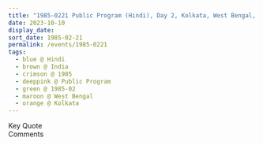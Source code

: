 ```yaml
---
title: "1985-0221 Public Program (Hindi), Day 2, Kolkata, West Bengal, India"
date: 2023-10-10
display_date: 
sort_date: 1985-02-21
permalink: /events/1985-0221
tags:
  - blue @ Hindi
  - brown @ India
  - crimson @ 1985
  - deeppink @ Public Program
  - green @ 1985-02
  - maroon @ West Bengal
  - orange @ Kolkata
---
```


<wave-list>
  <list-title color="green" width="75">Key Quote</list-title>
  <list-item color="BlanchedAlmond"  width="200"></list-item>
  <list-item color="Lavender"></list-item>
  <list-item color="BlanchedAlmond"></list-item>
</wave-list>

<br>

<wave-list>
  <list-title color="green" width="75">Comments</list-title>
  <list-item color="BlanchedAlmond"  width="200"></list-item>
  <list-item color="Lavender"></list-item>
  <list-item color="BlanchedAlmond"></list-item>
</wave-list>
